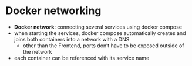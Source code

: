# Docker networking
- **Docker network**: connecting several services using docker compose
- when starting the services, docker compose automatically creates and joins both containers into a network with a DNS
    - other than the Frontend, ports don’t have to be exposed outside of the network
- each container can be referenced with its service name
